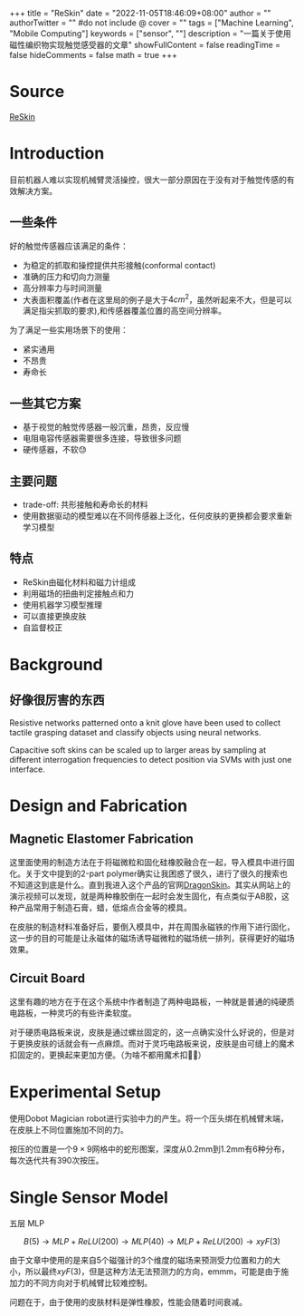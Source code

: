 +++
title = "ReSkin"
date = "2022-11-05T18:46:09+08:00"
author = ""
authorTwitter = "" #do not include @
cover = ""
tags = ["Machine Learning", "Mobile Computing"]
keywords = ["sensor", ""]
description = "一篇关于使用磁性编织物实现触觉感受器的文章"
showFullContent = false
readingTime = false
hideComments = false
math = true
+++

# Source
[ReSkin](https://reskin.dev)

# Introduction

目前机器人难以实现机械臂灵活操控，很大一部分原因在于没有对于触觉传感的有效解决方案。

## 一些条件

好的触觉传感器应该满足的条件：
* 为稳定的抓取和操控提供共形接触(conformal contact)
* 准确的压力和切向力测量
* 高分辨率力与时间测量
* 大表面积覆盖(作者在这里局的例子是大于$4cm^2$，虽然听起来不大，但是可以满足指尖抓取的要求),和传感器覆盖位置的高空间分辨率。

为了满足一些实用场景下的使用：
* 紧实通用
* 不昂贵
* 寿命长

## 一些其它方案

* 基于视觉的触觉传感器一般沉重，昂贵，反应慢
* 电阻电容传感器需要很多连接，导致很多问题
* 硬传感器，不软😓

## 主要问题
* trade-off: 共形接触和寿命长的材料
* 使用数据驱动的模型难以在不同传感器上泛化，任何皮肤的更换都会要求重新学习模型

## 特点

* ReSkin由磁化材料和磁力计组成
* 利用磁场的扭曲判定接触点和力
* 使用机器学习模型推理
* 可以直接更换皮肤
* 自监督校正

# Background
## 好像很厉害的东西
Resistive
networks patterned onto a knit glove have been used to collect tactile grasping dataset and classify
objects using neural networks.

Capacitive soft skins can be scaled up to larger areas by sampling at different interrogation frequencies to detect position via SVMs with just one interface.

# Design and Fabrication

## Magnetic Elastomer Fabrication

这里面使用的制造方法在于将磁微粒和固化硅橡胶融合在一起，导入模具中进行固化。关于文中提到的2-part polymer确实让我困惑了很久，进行了很久的搜索也不知道这到底是什么。直到我进入这个产品的官网[DragonSkin](https://www.smooth-on.com/products/dragon-skin-10-nv/)。其实从网站上的演示视频可以发现，就是两种橡胶倒在一起时会发生固化，有点类似于AB胶，这种产品常用于制造石膏，蜡，低熔点合金等的模具。

在皮肤的制造材料准备好后，要倒入模具中，并在周围永磁铁的作用下进行固化，这一步的目的可能是让永磁体的磁场诱导磁微粒的磁场统一排列，获得更好的磁场效果。

## Circuit Board

这里有趣的地方在于在这个系统中作者制造了两种电路板，一种就是普通的纯硬质电路板，一种灵巧的有些许柔软度。

对于硬质电路板来说，皮肤是通过螺丝固定的，这一点确实没什么好说的，但是对于更换皮肤的话就会有一点麻烦。而对于灵巧电路板来说，皮肤是由可缝上的魔术扣固定的，更换起来更加方便。（为啥不都用魔术扣😶‍🌫️）

# Experimental Setup

使用Dobot Magician robot进行实验中力的产生。将一个压头绑在机械臂末端，在皮肤上不同位置施加不同的力。

按压的位置是一个$9\times9$网格中的蛇形图案，深度从0.2mm到1.2mm有6种分布，每次迭代共有390次按压。

# Single Sensor Model

五层 MLP

$$
B(5) \rightarrow MLP+ReLU(200) \rightarrow MLP(40) \rightarrow MLP+ReLU(200) \rightarrow xyF(3)
$$

由于文章中使用的是来自5个磁强计的3个维度的磁场来预测受力位置和力的大小，所以最终$xyF(3)$，但是这种方法无法预测力的方向，emmm，可能是由于施加力的不同方向对于机械臂比较难控制。

问题在于，由于使用的皮肤材料是弹性橡胶，性能会随着时间衰减。
